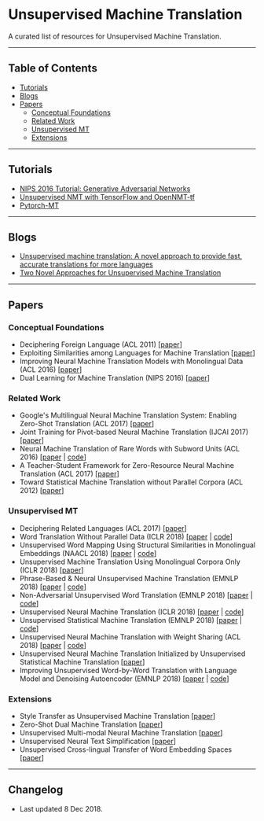 # Unsupervised Machine Translation

A curated list of resources for Unsupervised Machine Translation.

----
## Table of Contents
- [Tutorials](#tutorials)
- [Blogs](#blogs)
- [Papers](#papers)
   - [Conceptual Foundations](#conceptual-foundations)
   - [Related Work](#related-work)
   - [Unsupervised MT](#unsupervised-mt)
   - [Extensions](#extensions)

----
## Tutorials
* [NIPS 2016 Tutorial: Generative Adversarial Networks](https://arxiv.org/abs/1701.00160)
* [Unsupervised NMT with TensorFlow and OpenNMT-tf](https://github.com/OpenNMT/Hackathon/tree/master/unsupervised-nmt#unsupervised-nmt-with-tensorflow-and-opennmt-tf)
* [Pytorch-MT](https://github.com/Mrpatekful/ptranslate)

----
## Blogs
* [Unsupervised machine translation: A novel approach to provide fast, accurate translations for more languages](https://code.fb.com/ai-research/unsupervised-machine-translation-a-novel-approach-to-provide-fast-accurate-translations-for-more-languages/)
* [Two Novel Approaches for Unsupervised Machine Translation](https://ankitg.me/blog/2017/11/05/unsupervised-machine-translation.html)

----
## Papers
### Conceptual Foundations
* Deciphering Foreign Language (ACL 2011) [[paper](http://www.aclweb.org/anthology/P11-1002)]
* Exploiting Similarities among Languages for Machine Translation [[paper](https://arxiv.org/abs/1309.4168)]
* Improving Neural Machine Translation Models with Monolingual Data (ACL 2016) [[paper](https://arxiv.org/abs/1511.06709)]
* Dual Learning for Machine Translation (NIPS 2016) [[paper](https://arxiv.org/abs/1611.00179)]

### Related Work
* Google's Multilingual Neural Machine Translation System: Enabling Zero-Shot Translation (ACL 2017) [[paper](https://arxiv.org/abs/1611.04558)]
* Joint Training for Pivot-based Neural Machine Translation (IJCAI 2017) [[paper](https://arxiv.org/abs/1611.04928)]
* Neural Machine Translation of Rare Words with Subword Units (ACL 2016) [[paper](https://arxiv.org/abs/1508.07909) | [code](https://github.com/rsennrich/subword-nmt)]
* A Teacher-Student Framework for Zero-Resource Neural Machine Translation (ACL 2017) [[paper](https://arxiv.org/abs/1705.00753)]
* Toward Statistical Machine Translation without Parallel Corpora (ACL 2012) [[paper](http://www.aclweb.org/anthology/E12-1014)]

### Unsupervised MT
* Deciphering Related Languages (ACL 2017) [[paper](http://aclweb.org/anthology/D17-1266)]
* Word Translation Without Parallel Data (ICLR 2018) [[paper](https://arxiv.org/abs/1710.04087) | [code](https://github.com/facebookresearch/MUSE)]
* Unsupervised Word Mapping Using Structural Similarities in Monolingual Embeddings (NAACL 2018) [[paper](https://arxiv.org/abs/1712.06961) | [code](https://github.com/h-aldarmaki/spectralwordmapping)]
* Unsupervised Machine Translation Using Monolingual Corpora Only (ICLR 2018) [[paper](https://arxiv.org/abs/1711.00043)]
* Phrase-Based & Neural Unsupervised Machine Translation (EMNLP 2018) [[paper](https://arxiv.org/abs/1804.07755) | [code](https://github.com/facebookresearch/UnsupervisedMT)]
* Non-Adversarial Unsupervised Word Translation (EMNLP 2018) [[paper](https://arxiv.org/abs/1801.06126) | [code](https://github.com/facebookresearch/Non-adversarialTranslation)]
* Unsupervised Neural Machine Translation (ICLR 2018) [[paper](https://arxiv.org/abs/1710.11041) | [code](https://github.com/artetxem/undreamt)]
* Unsupervised Statistical Machine Translation (EMNLP 2018) [[paper](https://arxiv.org/abs/1809.01272) | [code](https://github.com/artetxem/monoses)]
* Unsupervised Neural Machine Translation with Weight Sharing (ACL 2018) [[paper](https://arxiv.org/abs/1804.09057) | [code](https://github.com/ZhenYangIACAS/unsupervised-NMT)]
* Unsupervised Neural Machine Translation Initialized by Unsupervised Statistical Machine Translation [[paper](https://arxiv.org/abs/1810.12703)]
* Improving Unsupervised Word-by-Word Translation
with Language Model and Denoising Autoencoder (EMNLP 2018) [[paper](http://aclweb.org/anthology/D18-1101) | [code](https://github.com/yunsukim86/wbw-lm)]

### Extensions
* Style Transfer as Unsupervised Machine Translation [[paper](https://arxiv.org/abs/1808.07894)]
* Zero-Shot Dual Machine Translation [[paper](https://arxiv.org/abs/1805.10338)]
* Unsupervised Multi-modal Neural Machine Translation [[paper](https://arxiv.org/abs/1811.11365)]
* Unsupervised Neural Text Simplification [[paper](https://arxiv.org/abs/1810.07931)]
* Unsupervised Cross-lingual Transfer of Word Embedding Spaces [[paper](https://arxiv.org/abs/1809.03633)]

----
## Changelog
* Last updated 8 Dec 2018.
